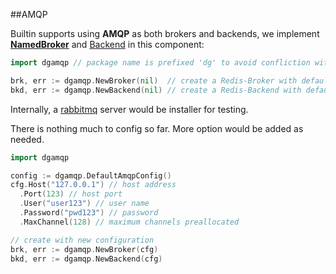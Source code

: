 ##AMQP

Builtin supports using __AMQP__ as both brokers and backends, we implement [__NamedBroker__](https://godoc.org/github.com/mission-liao/dingo#NamedBroker) and [Backend](https://godoc.org/github.com/mission-liao/dingo#Backend) in this component:
```go
import dgamqp // package name is prefixed 'dg' to avoid confliction with "amqp" package

brk, err := dgamqp.NewBroker(nil)  // create a Redis-Broker with default configuration
bkd, err := dgamqp.NewBackend(nil) // create a Redis-Backend with default configuration
```

Internally, a [rabbitmq](www.rabbitmq.com) server would be installer for testing.

There is nothing much to config so far. More option would be added as needed.
```go
import dgamqp

config := dgamqp.DefaultAmqpConfig()
cfg.Host("127.0.0.1") // host address
  .Port(123) // host port
  .User("user123") // user name
  .Password("pwd123") // password
  .MaxChannel(128) // maximum channels preallocated

// create with new configuration
brk, err := dgamqp.NewBroker(cfg)
bkd, err := dgamqp.NewBackend(cfg)
```
